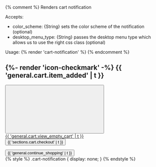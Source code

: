 {% comment %}
Renders cart notification

Accepts:
- color_scheme: {String} sets the color scheme of the notification (optional)
- desktop_menu_type: {String} passes the desktop menu type which allows us to use the right css class (optional)

Usage:
{% render 'cart-notification' %}
{% endcomment %}

<cart-notification>
    <div class="cart-notification-wrapper{% if desktop_menu_type != 'drawer' %} page-width{% endif %}">
        <div id="cart-notification"
            class="cart-notification focus-inset{% if color_scheme %} color-{{ color_scheme }} gradient{% endif %}"
            aria-modal="true" aria-label="{{ 'general.cart.item_added' | t }}" role="dialog" tabindex="-1">
            <div class="cart-notification__header">
                <h2 class="cart-notification__heading caption-large text-body">
                    {%- render 'icon-checkmark' -%}
                    {{ 'general.cart.item_added' | t }}
                </h2>
                <button type="button" class="cart-notification__close modal__close-button link link--text focus-inset"
                    aria-label="{{ 'accessibility.close' | t }}">
                    <svg class="icon icon-close" aria-hidden="true" focusable="false">
                        <use href="#icon-close">
                    </svg>
                </button>
            </div>
            <div id="cart-notification-product" class="cart-notification-product"></div>
            <div class="cart-notification__links">
                <a href="{{ routes.cart_url }}" id="cart-notification-button"
                    class="button button--secondary button--full-width">{{ 'general.cart.view_empty_cart' | t }}</a>
                <form action="{{ routes.cart_url }}" method="post" id="cart-notification-form">
                    <button class="button button--primary button--full-width" name="checkout">
                        {{ 'sections.cart.checkout' | t }}
                    </button>
                </form>
                <button type="button" class="link button-label">{{ 'general.continue_shopping' | t }}</button>
            </div>
        </div>
    </div>
</cart-notification>
{% style %}
.cart-notification {
display: none;
}
{% endstyle %}